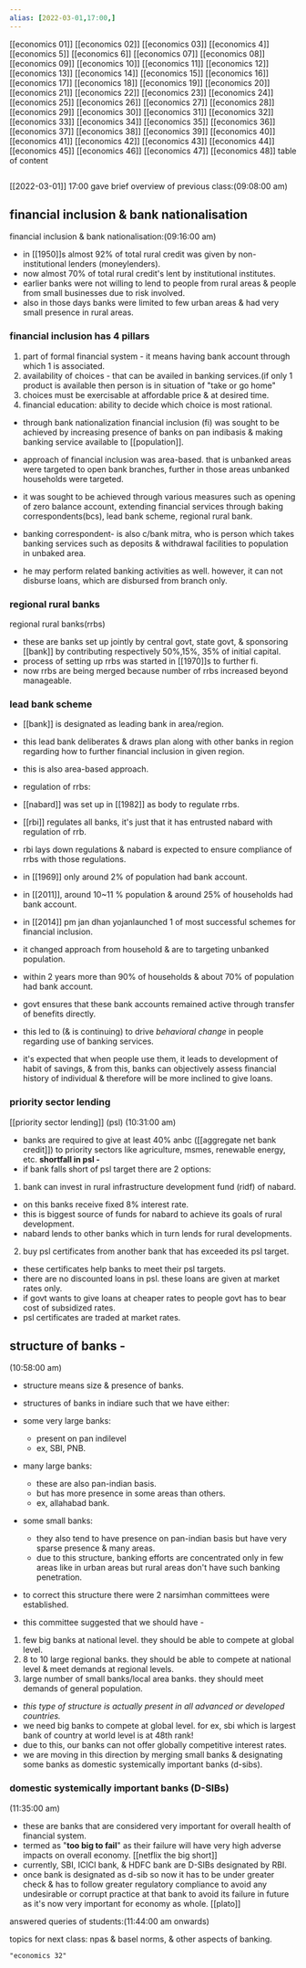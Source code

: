 ```yaml
---
alias: [2022-03-01,17:00,]
---
```

[[economics 01]] [[economics 02]] [[economics 03]] [[economics 4]] [[economics 5]] [[economics 6]] [[economics 07]] [[economics 08]] [[economics 09]] [[economics 10]]
[[economics 11]] [[economics 12]] [[economics 13]] [[economics 14]] [[economics 15]] [[economics 16]] [[economics 17]] [[economics 18]] [[economics 19]] [[economics 20]]
[[economics 21]] [[economics 22]] [[economics 23]] [[economics 24]] [[economics 25]] [[economics 26]] [[economics 27]] [[economics 28]] [[economics 29]] [[economics 30]]
[[economics 31]] [[economics 32]] [[economics 33]] [[economics 34]] [[economics 35]] [[economics 36]] [[economics 37]] [[economics 38]] [[economics 39]] [[economics 40]]
[[economics 41]] [[economics 42]] [[economics 43]] [[economics 44]] [[economics 45]] [[economics 46]] [[economics 47]] [[economics 48]]
table of content
```toc
```
[[2022-03-01]] 17:00
gave brief overview of previous class:(09:08:00 am)
## financial inclusion & bank nationalisation
financial inclusion & bank nationalisation:(09:16:00 am)

- in [[1950]]s almost 92% of total rural credit was given by non-institutional lenders (moneylenders).
- now almost 70% of total rural credit's lent by institutional institutes.
- earlier banks were not willing to lend to people from rural areas & people from small businesses due to risk involved.
- also in those days banks were limited to few urban areas & had very small presence in rural areas.

### financial inclusion has 4 pillars
1. part of formal financial system - it means having bank account through which 1 is associated.
2. availability of choices - that can be availed in banking services.(if only 1 product is available then person is in situation of "take or go home"
3. choices must be exercisable at affordable price & at desired time.
4. financial education: ability to decide which choice is most rational.
- through bank nationalization financial inclusion (fi) was sought to be achieved by increasing presence of banks on pan indibasis & making banking service available to [[population]].
- approach of financial inclusion was area-based. that is unbanked areas were targeted to open bank branches, further in those areas unbanked households were targeted.
- it was sought to be achieved through various measures such as opening of zero balance account, extending financial services through baking correspondents(bcs), lead bank scheme, regional rural bank.

- banking correspondent- is also c/bank mitra, who is person which takes banking services such as deposits & withdrawal facilities to population in unbaked area.
- he may perform related banking activities as well. however, it can not disburse loans, which are disbursed from branch only.

### regional rural banks
regional rural banks(rrbs)
- these are banks set up jointly by central govt, state govt, & sponsoring [[bank]] by contributing respectively 50%,15%, 35% of initial capital.
- process of setting up rrbs was started in [[1970]]s to further fi.
- now rrbs are being merged because number of rrbs increased beyond manageable.
### lead bank scheme
- [[bank]] is designated as leading bank in area/region. 
- this lead bank deliberates & draws plan along with other banks in region regarding how to further financial inclusion in given region.
- this is also area-based approach.
- regulation of rrbs:
- [[nabard]] was set up in [[1982]] as body to regulate rrbs.

- [[rbi]] regulates all banks, it's just that it has entrusted nabard with regulation of rrb.
- rbi lays down regulations & nabard is expected to ensure compliance of rrbs with those regulations.
- in [[1969]] only around 2% of population had bank account.
- in [[2011]], around 10~11 % population & around 25% of households had bank account.
- in [[2014]] pm jan dhan yojanlaunched 1 of most successful schemes for financial inclusion. 
- it changed approach from household & are to targeting unbanked population.
- within 2 years more than 90% of households & about 70% of population had bank account.
- govt ensures that these bank accounts remained active through transfer of benefits directly.
- this led to (& is continuing) to drive *behavioral change* in people regarding use of banking services.
- it's expected that when people use them, it leads to development of habit of savings, & from this, banks can objectively assess financial history of individual & therefore will be more inclined to give loans.

### priority sector lending
[[priority sector lending]] (psl) (10:31:00 am)
- banks are required to give at least 40% anbc ([[aggregate net bank credit]]) to priority sectors like agriculture, msmes, renewable energy, etc.
**shortfall in psl -**
- if bank falls short of psl target there are 2 options:
1. bank can invest in rural infrastructure development fund (ridf) of nabard.
- on this banks receive fixed 8% interest rate.
- this is biggest source of funds for nabard to achieve its goals of rural development.
- nabard lends to other banks which in turn lends for rural developments.
2. buy psl certificates from another bank that has exceeded its psl target.
- these certificates help banks to meet their psl targets.
- there are no discounted loans in psl. these loans are given at market rates only.
- if govt wants to give loans at cheaper rates to people govt has to bear cost of subsidized rates.
- psl certificates are traded at market rates.

## structure of banks -
(10:58:00 am)
- structure means size & presence of banks.
- structures of banks in indiare such that we have either:
- some very large banks:
	- present on pan indilevel
	- ex, SBI, PNB.
- many large banks:
	- these are also pan-indian basis.
	- but has more presence in some areas than others.
	- ex, allahabad bank.
- some small banks:
	- they also tend to have presence on pan-indian basis but have very sparse presence & many areas.
	- due to this structure, banking efforts are concentrated only in few areas like in urban areas but rural areas don't have such banking penetration.
	
- to correct this structure there were 2 narsimhan committees were established.
- this committee suggested that we should have -
1. few big banks at national level.
	they should be able to compete at global level.
2. 8 to 10 large regional banks.
	they should be able to compete at national level & meet demands at regional levels.
3. large number of small banks/local area banks.
	they should meet demands of general population.
- *this type of structure is actually present in all advanced or developed countries.*
- we need big banks to compete at global level. for ex, sbi which is largest bank of country at world level is at 48th rank!
- due to this, our banks can not offer globally competitive interest rates.
- we are moving in this direction by merging small banks & designating some banks as domestic systemically important banks (d-sibs).

### domestic systemically important banks (D-SIBs)
(11:35:00 am)
- these are banks that are considered very important for overall health of financial system.
- termed as "**too big to fail**" as their failure will have very high adverse impacts on overall economy. [[netflix the big short]]
- currently, SBI, ICICI bank, & HDFC bank are D-SIBs designated by RBI.
- once bank is designated as d-sib so now it has to be under greater check & has to follow greater regulatory compliance to avoid any undesirable or corrupt practice at that bank to avoid its failure in future as it's now very important for economy as whole. [[plato]]

answered queries of students:(11:44:00 am onwards)

topics for next class: npas & basel norms, & other aspects of banking.
```query
"economics 32"
```
